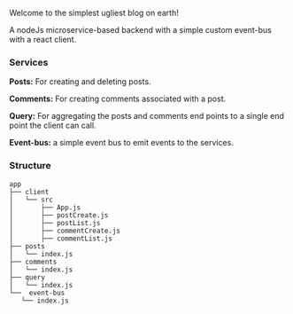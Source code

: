 Welcome to the simplest ugliest blog on earth!

 A nodeJs microservice-based backend with a simple custom event-bus with a react client.
 
 
 ### Services
 **Posts:** For creating and deleting posts.
 
 **Comments:** For creating comments associated with a post.
 
 **Query:** For aggregating the posts and comments end points to a single end point the client can call.
 
 **Event-bus:** a simple event bus to emit events to the services.
 
 
 
 ### Structure 
 
 ```
app
├── client
│   └── src
│       ├── App.js
│       ├── postCreate.js
│       ├── postList.js
│       ├── commentCreate.js
│       ├── commentList.js
├── posts
│   └── index.js
├── comments
│   └── index.js
├── query
│   └── index.js
└──  event-bus
    └── index.js
```
